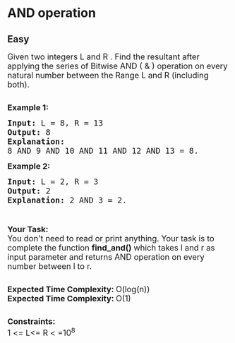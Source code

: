 # AND operation
## Easy
<div class="problems_problem_content__Xm_eO"><p><span style="font-size:18px">Given two integers L and R . Find the resultant after applying the series of Bitwise AND ( &amp; ) operation on every natural number between the Range L&nbsp;and R (including both).</span><br>
&nbsp;</p>

<p><span style="font-size:18px"><strong>Example 1:</strong></span></p>

<pre><span style="font-size:18px"><strong>Input: </strong>L = 8, R = 13
<strong>Output: </strong>8
<strong>Explanation: 
</strong></span><span style="font-size:18px">8 AND 9 AND 10 AND 11 AND 12 AND 13 = 8.</span>
</pre>

<p><span style="font-size:18px"><strong>Example 2:</strong></span></p>

<pre><span style="font-size:18px"><strong>Input: </strong>L = 2, R = 3
<strong>Output: </strong>2
<strong>Explanation: </strong>2 AND 3 = 2.</span>
</pre>

<p>&nbsp;</p>

<p><span style="font-size:18px"><strong>Your Task:</strong><br>
You don't need to read or print anything. Your task is to complete the function&nbsp;<strong>find_and()</strong>&nbsp;which takes l&nbsp;and r&nbsp;as input parameter and returns AND operation on every number between l&nbsp;to r.</span><br>
&nbsp;</p>

<p><span style="font-size:18px"><strong>Expected Time Complexity:&nbsp;</strong>O(log(n))<br>
<strong>Expected Time Complexity:&nbsp;</strong>O(1)</span><br>
&nbsp;</p>

<p><span style="font-size:18px"><strong>Constraints:</strong><br>
1 &lt;= L&lt;= R&nbsp;&lt; =10<sup>8</sup></span></p>
</div>